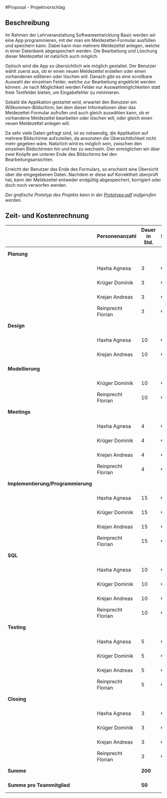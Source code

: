 #Proposal - Projektvorschlag

## Beschreibung

Im Rahmen der Lehrveranstaltung Softwareentwicklung Basic werden wir eine App programmieren, mit der man ein Meldezettel-Formular ausfüllen und speichern kann. Dabei kann man mehrere Meldezettel anlegen, welche in einer Datenbank abgespeichert werden. Die Bearbeitung und Löschung dieser Meldezettel ist natürlich auch möglich.
 
Optisch wird die App so übersichtlich wie möglich gestaltet. Der Benutzer wählt zuerst aus, ob er einen neuen Meldezettel erstellen oder einen vorhandenen editieren oder löschen will. Danach gibt es eine scrollbare Auswahl der einzelnen Felder, welche zur Bearbeitung angeklickt werden können. Je nach Möglichkeit werden Felder nur Auswahlmöglichkeiten statt freie Textfelder bieten, um Eingabefehler zu minimieren.
 
Sobald die Applikation gestartet wird, erwartet den Benutzer ein Willkommen-Bildschirm, bei dem dieser Informationen über das Meldezettel-Formular aufrufen und auch gleich auswählen kann, ob er vorhandene Meldezettel bearbeiten oder löschen will, oder gleich einen neuen Meldezettel anlegen will.
 
Da sehr viele Daten gefragt sind, ist es notwendig, die Applikation auf mehrere Bildschirme aufzuteilen, da ansonsten die Übersichtlichkeit nicht mehr gegeben wäre. Natürlich wird es möglich sein, zwischen den einzelnen Bildschirmen hin und her zu wechseln. Dier ermöglichen wir über zwei Knöpfe am unteren Ende des Bildschirms bei den Bearbeitungsansichten.
 
Erreicht der Benutzer das Ende des Formulars, so erscheint eine Übersicht über die eingegebenen Daten. Nachdem er diese auf Korrektheit überprüft hat, kann der Meldezettel entweder endgültig abgespeichert, korrigiert oder doch noch verworfen werden. 


*Der grafische Prototyp des Projekts kann in der [Prototype.pdf](prototype.pdf) aufgerufen werden.*

## Zeit- und Kostenrechnung

|                                |  Personenanzahl    | Dauer in Std.| Stundensatz |  Kosten  |
|--------------------------------|--------------------|-------------|--------|-----------|
| **Planung**                        |                    |             |        | € 420,-   |
|                                | Haxha Agnesa       | 3           | € 35,- | € 105,-   |
|                                | Krüger Dominik     | 3           | € 35,- | € 105,-   |
|                                | Krejan Andreas     | 3           | € 35,- | € 105,-   |
|                                | Reinprecht Florian | 3           | € 35,- | € 105,-   |
| **Design**                         |                    |             |        | € 700,-   |
|                                | Haxha Agnesa       | 10          | € 35,- | € 350,-   |
|                                | Krejan Andreas     | 10          | € 35,- | € 350,-   |
| **Modellierung**                   |                    |             |        | € 700,-   |
|                                | Krüger Dominik     | 10          | € 35,- | € 350,-   |
|                                | Reinprecht Florian | 10          | € 35,- | € 350,-   |
| **Meetings**                       |                    |             |        | € 560,-   |
|                                | Haxha Agnesa       | 4           | € 35,- | € 140,-   |
|                                | Krüger Dominik     | 4           | € 35,- | € 140,-   |
|                                | Krejan Andreas     | 4           | € 35,- | € 140,-   |
|                                | Reinprecht Florian | 4           | € 35,- | € 140,-   |
| **Implementierung/Programmierung** |                    |             |        | € 2.100,- |
|                                | Haxha Agnesa       | 15          | € 35,- | € 525,-   |
|                                | Krüger Dominik     | 15          | € 35,- | € 525,-   |
|                                | Krejan Andreas     | 15          | € 35,- | € 525,-   |
|                                | Reinprecht Florian | 15          | € 35,- | € 525,-   |
| **SQL**                            |                    |             |        | € 1.400,- |
|                                | Haxha Agnesa       | 10          | € 35,- | € 350,-   |
|                                | Krüger Dominik     | 10          | € 35,- | € 350,-   |
|                                | Krejan Andreas     | 10          | € 35,- | € 350,-   |
|                                | Reinprecht Florian | 10          | € 35,- | € 350,-   |
| **Testing**                        |                    |             |        | € 700,-   |
|                                | Haxha Agnesa       | 5           | € 35,- | € 175,-   |
|                                | Krüger Dominik     | 5           | € 35,- | € 175,-   |
|                                | Krejan Andreas     | 5           | € 35,- | € 175,-   |
|                                | Reinprecht Florian | 5           | € 35,- | € 175,-   |
| **Closing**                        |                    |             |        | € 420,-   |
|                                | Haxha Agnesa       | 3           | € 35,- | € 105,-   |
|                                | Krüger Dominik     | 3           | € 35,- | € 105,-   |
|                                | Krejan Andreas     | 3           | € 35,- | € 105,-   |
|                                | Reinprecht Florian | 3           | € 35,- | € 105,-   |
| **Summe**                          |                    | **200**         |        | **€ 7.000,-**|
| **Summe pro Teammitglied**        |                    | **50**          |        | **€ 1.750,-**  |

